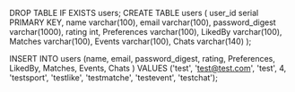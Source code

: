 DROP TABLE IF EXISTS users; CREATE TABLE users ( user_id serial PRIMARY KEY, name varchar(100), email varchar(100), password_digest varchar(1000), rating int, Preferences varchar(100), LikedBy varchar(100), Matches varchar(100), Events varchar(100), Chats varchar(140) );

INSERT INTO users (name, email, password_digest, rating, Preferences, LikedBy, Matches, Events, Chats ) VALUES ('test', 'test@test.com', 'test', 4, 'testsport', 'testlike', 'testmatche', 'testevent', 'testchat');